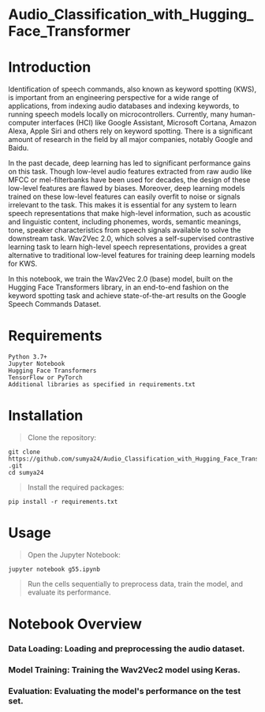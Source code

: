 # Audio_Classification_with_Hugging_Face_Transformer
# Introduction
Identification of speech commands, also known as keyword spotting (KWS), is important from an engineering perspective for a wide range of applications, from indexing audio databases and indexing keywords, to running speech models locally on microcontrollers. Currently, many human-computer interfaces (HCI) like Google Assistant, Microsoft Cortana, Amazon Alexa, Apple Siri and others rely on keyword spotting. There is a significant amount of research in the field by all major companies, notably Google and Baidu.

In the past decade, deep learning has led to significant performance gains on this task. Though low-level audio features extracted from raw audio like MFCC or mel-filterbanks have been used for decades, the design of these low-level features are flawed by biases. Moreover, deep learning models trained on these low-level features can easily overfit to noise or signals irrelevant to the task. This makes it is essential for any system to learn speech representations that make high-level information, such as acoustic and linguistic content, including phonemes, words, semantic meanings, tone, speaker characteristics from speech signals available to solve the downstream task. Wav2Vec 2.0, which solves a self-supervised contrastive learning task to learn high-level speech representations, provides a great alternative to traditional low-level features for training deep learning models for KWS.

In this notebook, we train the Wav2Vec 2.0 (base) model, built on the Hugging Face Transformers library, in an end-to-end fashion on the keyword spotting task and achieve state-of-the-art results on the Google Speech Commands Dataset.
# Requirements
```
Python 3.7+
Jupyter Notebook
Hugging Face Transformers
TensorFlow or PyTorch
Additional libraries as specified in requirements.txt
```
# Installation
> Clone the repository:
```
git clone https://github.com/sumya24/Audio_Classification_with_Hugging_Face_Transformer
.git
cd sumya24
```
> Install the required packages:
```
pip install -r requirements.txt
```
# Usage
> Open the Jupyter Notebook:
```
jupyter notebook g55.ipynb
```
> Run the cells sequentially to preprocess data, train the model, and evaluate its performance.

# Notebook Overview
### Data Loading: Loading and preprocessing the audio dataset.
### Model Training: Training the Wav2Vec2 model using Keras.
### Evaluation: Evaluating the model's performance on the test set.
